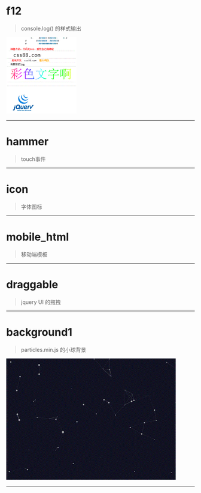 # f12
> console.log() 的样式输出

![f12](f12/f12.gif)

---

# hammer
> touch事件

---

# icon
> 字体图标

---

# mobile_html
>移动端模板

---

# draggable
>jquery UI 的拖拽

---

# background1
>particles.min.js 的小球背景

![f12](background1/background1.gif)

---